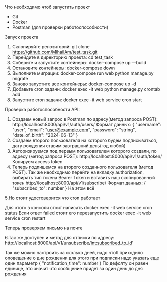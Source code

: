 Что необходимо чтоб запустить проект

- Git
- Docker
- Postman (для проверки работоспособности)

Запуск проекта

1. Склонируйте репозиторий:
git clone https://github.com/MihailAm/test_task.git
2. Перейдите в директорию проекта:
cd test_task
3. Соберите и запустите контейнеры:
docker-compose up —build
4. Остановите контейнеры:
docker-compose down
5. Выполните миграции:
docker-compose run web python manage.py migrate
6. Заново запустите все контейнеры:
docker-compose up -d
7. Добавьте cron задачи:
docker exec -it web python manage.py crontab add
8. Запустите cron задачи:
docker exec -it web service cron start

Проверка работоспособности API:

1. Создаем новый запрос в Postman по адресу(метод запроса POST):
http://localhost:8000/api/v1/auth/users/ 
Формат данных: 
{ 
 "username": "user", 
 "email": "user@example.com", 
 "password": "string", 
 "date_of_birth": "2024-06-13" 
} 
2. Создаем второго пользователя на которого будем подписываться, дату рождения ставим завтрашний день(год любой) 
3. Авторизируемся под первым пользователем которого создали, по адресу (метод запроса POST): 
http://localhost:8000/api/v1/auth/token/ 
Копируем access token 
4. Теперь подпишемся на второго созданного пользователя (метод POST). Так же необходимо перейти на вкладку authorization, выбирать тип токена Bearer Token и вставить наш скопированный токен 
http://localhost:8000/api/v1/subscribe/ 
Формат данных: 
{ 
 "subscribed_to": number 
} 
На этом всё

5.Но стоит удостоверится что cron работает

Для этого в консоли стоит написать
docker exec -it web service cron status 
Если ответ failed стоит его перезапустить 
docker exec -it web service cron restart

Теперь проверяем письмо на почте

6.Так же доступен и метод для отписки по адресу: 
http://localhost:8000/api/v1/unsubscribe/<int:subscribed_to_id>'

Так же можно настроить за сколько дней, надо чтоб приходило оповещение о дне рождении для этого при подписки надо указать еще один параметр 
{
"notification_time": number 
}
По дефолту он равен единице, это значит что сообщение придет за один день до дня рождения

